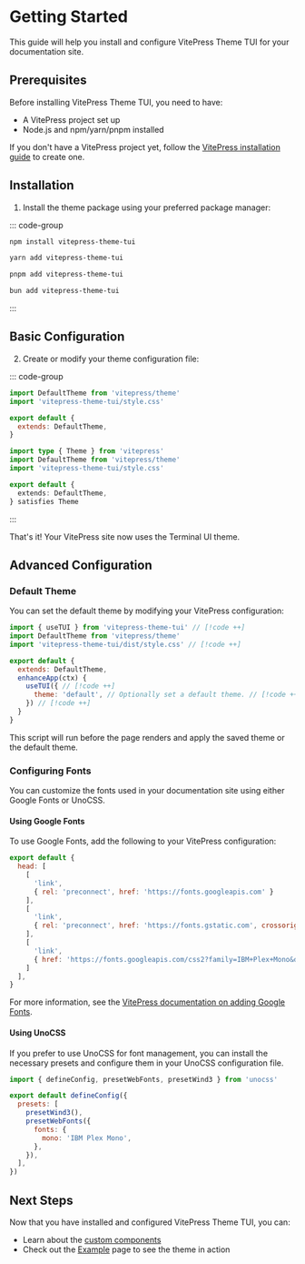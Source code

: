 # Getting Started

This guide will help you install and configure VitePress Theme TUI for your documentation site.

## Prerequisites

Before installing VitePress Theme TUI, you need to have:

- A VitePress project set up
- Node.js and npm/yarn/pnpm installed

If you don't have a VitePress project yet, follow the [VitePress installation guide](https://vitepress.dev/guide/getting-started) to create one.

## Installation

1. Install the theme package using your preferred package manager:

::: code-group

```bash [npm]
npm install vitepress-theme-tui
```

```bash [yarn]
yarn add vitepress-theme-tui
```

```bash [pnpm]
pnpm add vitepress-theme-tui
```

```bash [bun]
bun add vitepress-theme-tui
```

:::

## Basic Configuration

2. Create or modify your theme configuration file:

::: code-group

```js [.vitepress/theme/index.js]
import DefaultTheme from 'vitepress/theme'
import 'vitepress-theme-tui/style.css'

export default {
  extends: DefaultTheme,
}
```

```ts [.vitepress/theme/index.ts]
import type { Theme } from 'vitepress'
import DefaultTheme from 'vitepress/theme'
import 'vitepress-theme-tui/style.css'

export default {
  extends: DefaultTheme,
} satisfies Theme
```

:::

That's it! Your VitePress site now uses the Terminal UI theme.

## Advanced Configuration

### Default Theme

You can set the default theme by modifying your VitePress configuration:

```js [.vitepress/config.js]
import { useTUI } from 'vitepress-theme-tui' // [!code ++]
import DefaultTheme from 'vitepress/theme'
import 'vitepress-theme-tui/dist/style.css' // [!code ++]

export default {
  extends: DefaultTheme,
  enhanceApp(ctx) {
    useTUI({ // [!code ++]
      theme: 'default', // Optionally set a default theme. // [!code ++]
    }) // [!code ++]
  }
}
```

This script will run before the page renders and apply the saved theme or the default theme.

### Configuring Fonts

You can customize the fonts used in your documentation site using either Google Fonts or UnoCSS.

#### Using Google Fonts

To use Google Fonts, add the following to your VitePress configuration:

```js [.vitepress/config.js]
export default {
  head: [
    [
      'link',
      { rel: 'preconnect', href: 'https://fonts.googleapis.com' }
    ],
    [
      'link',
      { rel: 'preconnect', href: 'https://fonts.gstatic.com', crossorigin: '' }
    ],
    [
      'link',
      { href: 'https://fonts.googleapis.com/css2?family=IBM+Plex+Mono&display=swap', rel: 'stylesheet' }
    ]
  ],
}
```

For more information, see the [VitePress documentation on adding Google Fonts](https://vitepress.dev/reference/site-config#example-adding-google-fonts).

#### Using UnoCSS

If you prefer to use UnoCSS for font management, you can install the necessary presets and configure them in your UnoCSS configuration file.

```js [uno.config.js]
import { defineConfig, presetWebFonts, presetWind3 } from 'unocss'

export default defineConfig({
  presets: [
    presetWind3(),
    presetWebFonts({
      fonts: {
        mono: 'IBM Plex Mono',
      },
    }),
  ],
})
```

## Next Steps

Now that you have installed and configured VitePress Theme TUI, you can:

- Learn about the [custom components](/components/tui-card)
- Check out the [Example](/example) page to see the theme in action

